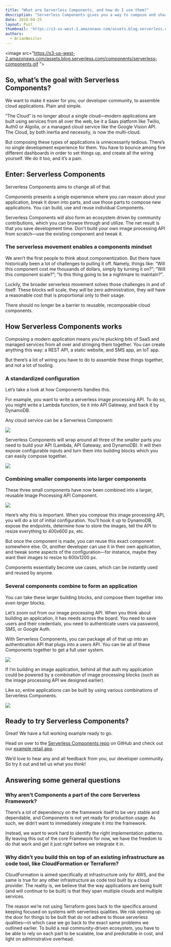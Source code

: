 ```yaml
---
title: "What are Serverless Components, and how do I use them?"
description: "Serverless Components gives you a way to compose and share parts of a cloud application. Serverless development just got even easier."
date: 2018-04-25
layout: Post
thumbnail: 'https://s3-us-west-2.amazonaws.com/assets.blog.serverless.com/Serverless_logo.png'
authors:
  - BrianNeisler
---
```


<image src=”https://s3-us-west-2.amazonaws.com/assets.blog.serverless.com/components/serverless-components.gif
”>

## So, what’s the goal with Serverless Components?

We want to make it easier for you, our developer community, to assemble cloud applications. Plain and simple.

“The Cloud” is no longer about a single cloud—modern applications are built using services from all over the web, be it a Saas platform like Twilio, Auth0 or Algolia, or a managed cloud service like the Google Vision API. The Cloud, by both inertia and necessity, is now the multi-cloud.

But composing these types of applications is unnecessarily tedious. There’s no single development experience for them. You have to bounce among five different dashboards in order to set things up, and create all the wiring yourself. We do it too, and it’s a pain.

## Enter: Serverless Components

Serverless Components aims to change all of that.

Components presents a single experience where you can reason about your application, break it down into parts, and use those parts to compose new applications. You can build, use and reuse individual Components.

Serverless Components will also form an ecosystem driven by community contributions, which you can browse through and utilize. The net result is that you save development time. Don’t build your own image processing API from scratch—use the existing component and tweak it.

### The serverless movement enables a components mindset

We aren’t the first people to think about componentization. But there have historically been a lot of challenges to pulling it off. Namely, things like: “Will this component cost me thousands of dollars, simply by turning it on?”; “Will this component scale?”; “Is this thing going to be a nightmare to maintain?”.

Luckily, the broader serverless movement solves those challenges in and of itself. These blocks *will* scale, they *will* be zero administration, they *will* have a reasonable cost that is proportional only to their usage.

There should no longer be a barrier to reusable, recomposable cloud components.

## How Serverless Components works

Composing a modern application means you’re plucking bits of SaaS and managed services from all over and stringing them together. You can create anything this way: a REST API, a static website, and SMS app, an IoT app.

But there’s a lot of wiring you have to do to assemble these things together, and not a lot of tooling.

### A standardized configuration

Let’s take a look at how Components handles this.

For example, you want to write a serverless image processing API. To do so, you might write a Lambda function, tie it into API Gateway, and back it by DynamoDB. 

Any cloud service can be a Serverless Component:

<image src=”https://s3-us-west-2.amazonaws.com/assets.blog.serverless.com/components/individual-components.png”>

Serverless Components will wrap around all three of the smaller parts you need to build your API (Lambda, API Gateway, and DynamoDB). It will then expose configurable inputs and turn them into building blocks which you can easily compose together.

<image src=”https://s3-us-west-2.amazonaws.com/assets.blog.serverless.com/components/lambda-endpoints.png”>

### Combining smaller components into larger components

These three small components have now been combined into a larger, reusable Image Processing API Component.

<image src=”https://s3-us-west-2.amazonaws.com/assets.blog.serverless.com/components/image-api.png”>

Here’s why this is important. When you compose this image processing API, you will do a lot of initial configuration. You’ll hook it up to DynamoDB, expose the endpoints, determine how to store the images, tell the API to resize everything to 400x600 px, etc.

But once the component is made, you can reuse this exact component somewhere else. Or, another developer can use it in their own application, and tweak some aspects of the configuration—for instance, maybe they want their images to resize to 600x1200 px.

Components essentially become use cases, which can be instantly used and reused by anyone.

### Several components combine to form an application

You can take these larger building blocks, and compose them together into *even larger* blocks. 

Let’s zoom out from our image processing API. When you think about building an application, it has needs across the board. You need to save users and their credentials, you need to authenticate users via password, SMS, or Google Auth.

With Serverless Components, you can package all of that up into an authentication API that plugs into a users API. You can tie all of these Components together to get a full user system. 

<image src=”https://s3-us-west-2.amazonaws.com/assets.blog.serverless.com/components/photo-app.png”>

If I’m building an image application, behind all that auth my application could be powered by a combination of image processing blocks (such as the image processing API we designed earlier).

Like so, entire applications can be built by using various combinations of Serverless Components.

<image src=”https://s3-us-west-2.amazonaws.com/assets.blog.serverless.com/components/full-tower.png”>

## Ready to try Serverless Components?

Great! We have a full working example ready to go.

Head on over to the [Serverless Components repo](https://github.com/serverless/components) on GitHub and check out our [example retail app](https://github.com/serverless/components/tree/master/examples/retail-app).

We’d love to hear any and all feedback from you, our developer community. So try it out and tell us what you think!

## Answering some general questions

### Why aren’t Components a part of the core Serverless Framework?

There’s a lot of dependency on the framework itself to be very stable and dependable, and Components is not yet ready for production usage. As such, we didn’t want to immediately integrate it into the framework.

Instead, we want to work hard to identify the right implementation patterns. By leaving this out of the core Framework for now, we have the freedom to do that work and get it just right before we integrate it in.

### Why didn’t you build this on top of an existing infrastructure as code tool, like CloudFormation or Terraform?

CloudFormation is aimed specifically at infrastructure only for AWS, and the same is true for any other infrastructure as code tool built by a cloud provider. The reality is, we believe that the way applications are being built (and will continue to be built) is that they span multiple clouds and multiple services.

The reason we’re not using Terraform goes back to the specifics around keeping focused on systems with serverless qualities. We risk opening up the door for things to be built that do not adhere to those serverless qualities—in which case we go back to the exact same problems we outlined earlier. To build a real community-driven ecosystem, you have to be able to rely on each part to be scalable, low and predictable in cost, and light on administrative overhead.
